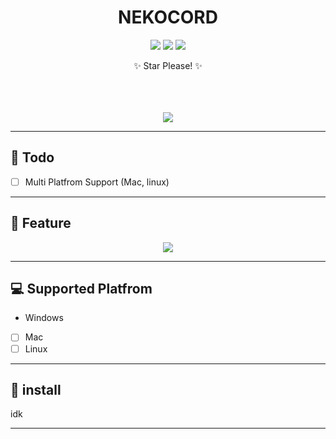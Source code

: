 <div align="center">
    <h1>NEKOCORD</h1>
    <p> </p>
    <img src="https://img.shields.io/github/languages/top/zakocord/Nekocord?color=%23000000">
    <img src="https://img.shields.io/github/last-commit/zakocord/Nekocord?color=%23000000&logoColor=%23000000">
    <img src="https://img.shields.io/github/stars/zakocord/Nekocord?color=%23000000&logoColor=%23000000">
    <p>✨️ Star Please! ✨️</p>
    <br>
    <br>
    <br>
    <img src="https://raw.githubusercontent.com/zakocord/Nekocord/refs/heads/main/img/rat.png">
</div>

<hr>

## 📝 Todo
- [ ] Multi Platfrom Support (Mac, linux)

---

## 📖 Feature
<div align="center">
    <img src="https://raw.githubusercontent.com/zakocord/Nekocord/refs/heads/main/img/showcase.jpg">
    </a>
</div>

---

## 💻️ Supported Platfrom
- Windows
- [ ] Mac
- [ ] Linux 

---

## 💾 install
idk

---
